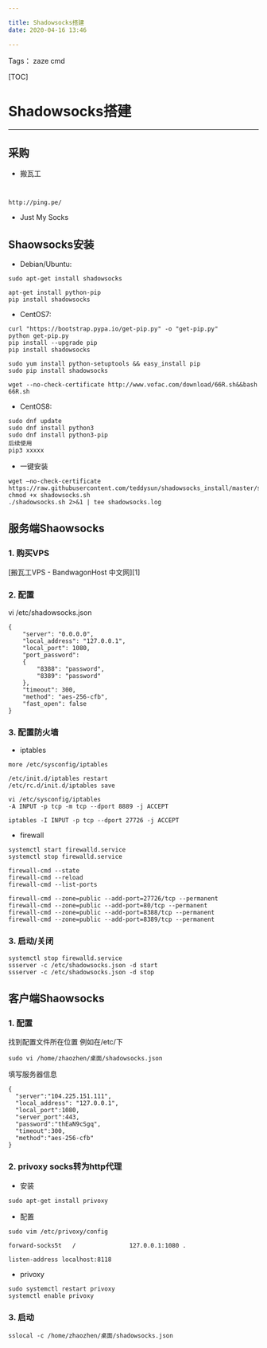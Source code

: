```yaml
---

title: Shadowsocks搭建
date: 2020-04-16 13:46

---
```

Tags： zaze cmd

[TOC]

# Shadowsocks搭建
---

## 采购
- 搬瓦工
```


http://ping.pe/
```

- Just My Socks


## Shaowsocks安装

- Debian/Ubuntu:
```
sudo apt-get install shadowsocks
```

```
apt-get install python-pip
pip install shadowsocks
```

- CentOS7:

```
curl "https://bootstrap.pypa.io/get-pip.py" -o "get-pip.py"
python get-pip.py
pip install --upgrade pip
pip install shadowsocks
```

```
sudo yum install python-setuptools && easy_install pip
sudo pip install shadowsocks
```

```
wget --no-check-certificate http://www.vofac.com/download/66R.sh&&bash 66R.sh
```

- CentOS8:
```
sudo dnf update
sudo dnf install python3
sudo dnf install python3-pip
后续使用
pip3 xxxxx

```


- 一键安装
```
wget –no-check-certificate  https://raw.githubusercontent.com/teddysun/shadowsocks_install/master/shadowsocks.sh
chmod +x shadowsocks.sh
./shadowsocks.sh 2>&1 | tee shadowsocks.log
```





## 服务端Shaowsocks

### 1. 购买VPS

[搬瓦工VPS - BandwagonHost 中文网][1]

### 2. 配置

vi /etc/shadowsocks.json

```
{
    "server": "0.0.0.0",
    "local_address": "127.0.0.1",
    "local_port": 1080,
    "port_password":
    {
        "8388": "password",
        "8389": "password"
    },
    "timeout": 300,
    "method": "aes-256-cfb",
    "fast_open": false
}
```

### 3. 配置防火墙

- iptables
```
more /etc/sysconfig/iptables

/etc/init.d/iptables restart
/etc/rc.d/init.d/iptables save
```
```
vi /etc/sysconfig/iptables
-A INPUT -p tcp -m tcp --dport 8889 -j ACCEPT
```
```
iptables -I INPUT -p tcp --dport 27726 -j ACCEPT
```

- firewall
```
systemctl start firewalld.service
systemctl stop firewalld.service
```

```
firewall-cmd --state 
firewall-cmd --reload
firewall-cmd --list-ports
```

```
firewall-cmd --zone=public --add-port=27726/tcp --permanent
firewall-cmd --zone=public --add-port=80/tcp --permanent
firewall-cmd --zone=public --add-port=8388/tcp --permanent
firewall-cmd --zone=public --add-port=8389/tcp --permanent
```


### 3. 启动/关闭

```
systemctl stop firewalld.service
ssserver -c /etc/shadowsocks.json -d start
ssserver -c /etc/shadowsocks.json -d stop 
```


## 客户端Shaowsocks

### 1. 配置

找到配置文件所在位置 例如在/etc/下
```
sudo vi /home/zhaozhen/桌面/shadowsocks.json
```

填写服务器信息
```
{
  "server":"104.225.151.111",
  "local_address": "127.0.0.1",
  "local_port":1080,
  "server_port":443,
  "password":"thEaN9cSgq",
  "timeout":300,
  "method":"aes-256-cfb"
}
```


### 2. privoxy socks转为http代理

- 安装
```
sudo apt-get install privoxy
```

- 配置
```
sudo vim /etc/privoxy/config
```
```
forward-socks5t   /               127.0.0.1:1080 .

listen-address localhost:8118

```
- privoxy
```
sudo systemctl restart privoxy
systemctl enable privoxy
```

### 3. 启动
```
sslocal -c /home/zhaozhen/桌面/shadowsocks.json
```
